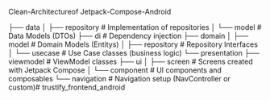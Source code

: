 Clean-Architectureof Jetpack-Compose-Android

├── data
│   ├── repository           # Implementation of repositories
│   └── model                # Data Models (DTOs)
├── di                       # Dependency injection
├── domain
│   ├── model                # Domain Models (Entitys)
│   ├── repository           # Repository Interfaces
│   └── usecase              # Use Case classes (business logic)
└── presentation
    ├── viewmodel            # ViewModel classes
    ├── ui
    │   ├── screen           # Screens created with Jetpack Compose
    │   └── component        # UI components and composables
    └── navigation           # Navigation setup (NavController or custom)﻿# trustify_frontend_android
